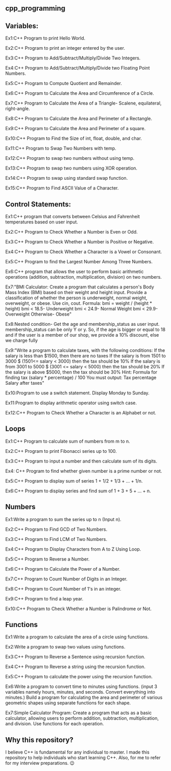 ## cpp_programming

## Variables:

Ex1:C++ Program to print Hello World.

Ex2:C++ Program to print an integer entered by the user.

Ex3:C++ Program to Add/Subtract/Multiply/Divide Two Integers.

Ex4:C++ Program to Add/Subtract/Multiply/Divide two Floating Point Numbers.

Ex5:C++ Program to Compute Quotient and Remainder.

Ex6:C++ Program to Calculate the Area and Circumference of a Circle.

Ex7:C++ Program to Calculate the Area of a Triangle- Scalene, equilateral, right-angle.

Ex8:C++ Program to Calculate the Area and Perimeter of a Rectangle.

Ex9:C++ Program to Calculate the Area and Perimeter of a square.

Ex10:C++ Program to Find the Size of int, float, double, and char.

Ex11:C++ Program to Swap Two Numbers with temp.

Ex12:C++ Program to swap two numbers without using temp.

Ex13:C++ Program to swap two numbers using XOR operation. 

Ex14:C++ Program to swap using standard swap function.

Ex15:C++ Program to Find ASCII Value of a Character.

## Control Statements:

Ex1:C++ program that converts between Celsius and Fahrenheit temperatures based on user input. 

Ex2:C++ Program to Check Whether a Number is Even or Odd.

Ex3:C++ Program to Check Whether a Number is Positive or Negative.

Ex4:C++ Program to Check Whether a Character is a Vowel or Consonant.

Ex5:C++ Program to find the Largest Number Among Three Numbers.

Ex6:C++ program that allows the user to perform basic arithmetic operations (addition, subtraction, multiplication, division) on two numbers.

Ex7:"BMI Calculator: Create a program that calculates a person's Body Mass Index (BMI) based on their weight and height input. Provide a classification of whether the person is underweight, normal weight, overweight, or obese. Use cin, cout. Formula: bmi = weight / (height * height)
bmi < 18.5- Underweight
bmi < 24.9- Normal Weight
bmi < 29.9- Overweight
Otherwise- Obese"

Ex8:Nested condition- Get the age and membership_status as user input. membership_status can be only Y or y. So, if the age is bigger or equal to 18 and if the user is a member of our shop, we provide a 10% discount, else we charge fully


Ex9:"Write a program to calculate taxes, with the following conditions:
If the salary is less than $1500, then there are no taxes
If the salary is from 1501 to 3000 $ (1501<= salary < 3000) then the tax should be 10%
If the salary is from 3001 to 5000 $ (3001 <= salary < 5000) then the tax should be 20%
If the salary is above $5000, then the tax should be 30%
Hint: Formula for finding tax (salary * percentage) / 100
You must output:
Tax percentage
Salary after taxes"

Ex10:Program to use a switch statement. Display Monday to Sunday.

Ex11:Program to display arithmetic operator using switch case.

Ex12:C++ Program to Check Whether a Character is an Alphabet or not.

## Loops

Ex1:C++ Program to calculate sum of numbers from m to n.

Ex2:C++ Program to print Fibonacci series up to 100.

Ex3:C++ Program to input a number and then calculate sum of its digits.

Ex4: C++ Program to find whether given number is a prime number or not.

Ex5:C++ Program to display sum of series 1 + 1/2 + 1/3 + ... + 1/n.

Ex6:C++ Program to display series and find sum of 1 + 3 + 5 + ... + n.

## Numbers

Ex1:Write a program to sum the series up to n (Input n).

Ex2:C++ Program to Find GCD of Two Numbers.

Ex3:C++ Program to Find LCM of Two Numbers.

Ex4:C++ Program to Display Characters from A to Z Using Loop.

Ex5:C++ Program to Reverse a Number.

Ex6:C++ Program to Calculate the Power of a Number.

Ex7:C++ Program to Count Number of Digits in an Integer.

Ex8:C++ Program to Count Number of 1's in an integer.

Ex9:C++ Program to find a leap year.

Ex10:C++ Program to Check Whether a Number is Palindrome or Not.

## Functions

Ex1:Write a program to calculate the area of a circle using functions.

Ex2:Write a program to swap two values using functions.

Ex3:C++ Program to Reverse a Sentence using recursion function.  

Ex4:C++ Program to Reverse a string using the recursion function.

Ex5:C++ Program to calculate the power using the recursion function.

Ex6:Write a program to convert time to minutes using functions. (input 3 variables namely hours, minutes, and seconds. Convert everything into minutes.)
Build a program for calculating the area and perimeter of various geometric shapes  using separate functions for each shape.

Ex7:Simple Calculator Program: Create a program that acts as a basic calculator, allowing users to perform addition, subtraction, multiplication, and division. Use functions for each operation.

## Why this repository?
I believe C++ is fundamental for any individual to master. I made this repository to help individuals who start learning C++. Also, for me to refer for my interview preparations. 😉
